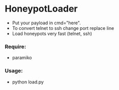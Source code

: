 # HoneypotLoader
- Put your payload in cmd="here".
- To convert telnet to ssh change port replace line
- Load honeypots very fast (telnet, ssh)

### Require:
- paramiko

### Usage:
- python load.py
